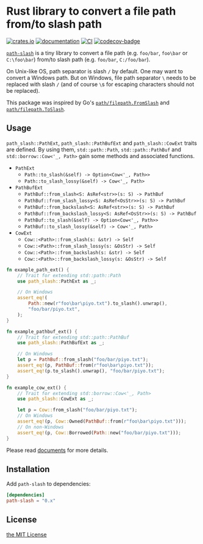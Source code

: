 Rust library to convert a file path from/to slash path
======================================================
[![crates.io][crates-io-badge]][crates-io]
[![documentation][doc-badge]][doc]
[![CI][ci-badge]][ci]
[![codecov-badge][]][codecov]

[`path-slash`][crates-io] is a tiny library to convert a file path (e.g. `foo/bar`, `foo\bar` or
`C:\foo\bar`) from/to slash path (e.g. `foo/bar`, `C:/foo/bar`).

On Unix-like OS, path separator is slash `/` by default. One may want to convert a Windows path. But on
Windows, file path separator `\` needs to be replaced with slash `/` (and of course `\`s for escaping
characters should not be replaced).

This package was inspired by Go's [`path/filepath.FromSlash`](https://golang.org/pkg/path/filepath/#FromSlash)
and [`path/filepath.ToSlash`](https://golang.org/pkg/path/filepath/#ToSlash).

## Usage

`path_slash::PathExt`, `path_slash::PathBufExt` and `path_slash::CowExt` traits are defined. By using them,
`std::path::Path`, `std::path::PathBuf` and `std::borrow::Cow<'_, Path>` gain some methods and associated functions.

- `PathExt`
  - `Path::to_slash(&self) -> Option<Cow<'_, Path>>`
  - `Path::to_slash_lossy(&self) -> Cow<'_, Path>`
- `PathBufExt`
  - `PathBuf::from_slash<S: AsRef<str>>(s: S) -> PathBuf`
  - `PathBuf::from_slash_lossy<S: AsRef<OsStr>>(s: S) -> PathBuf`
  - `PathBuf::from_backslash<S: AsRef<str>>(s: S) -> PathBuf`
  - `PathBuf::from_backslash_lossy<S: AsRef<OsStr>>(s: S) -> PathBuf`
  - `PathBuf::to_slash(&self) -> Option<Cow<'_, Path>>`
  - `PathBuf::to_slash_lossy(&self) -> Cow<'_, Path>`
- `CowExt`
  - `Cow::<Path>::from_slash(s: &str) -> Self`
  - `Cow::<Path>::from_slash_lossy(s: &OsStr) -> Self`
  - `Cow::<Path>::from_backslash(s: &str) -> Self`
  - `Cow::<Path>::from_backslash_lossy(s: &OsStr) -> Self`

```rust
fn example_path_ext() {
    // Trait for extending std::path::Path
    use path_slash::PathExt as _;

    // On Windows
    assert_eq!(
        Path::new(r"foo\bar\piyo.txt").to_slash().unwrap(),
        "foo/bar/piyo.txt",
    );
}

fn example_pathbuf_ext() {
    // Trait for extending std::path::PathBuf
    use path_slash::PathBufExt as _;

    // On Windows
    let p = PathBuf::from_slash("foo/bar/piyo.txt");
    assert_eq!(p, PathBuf::from(r"foo\bar\piyo.txt"));
    assert_eq!(p.to_slash().unwrap(), "foo/bar/piyo.txt");
}

fn example_cow_ext() {
    // Trait for extending std::borrow::Cow<'_, Path>
    use path_slash::CowExt as _;

    let p = Cow::from_slash("foo/bar/piyo.txt");
    // On Windows
    assert_eq!(p, Cow::Owned(PathBuf::from(r"foo\bar\piyo.txt")));
    // On non-Windows
    assert_eq!(p, Cow::Borrowed(Path::new("foo/bar/piyo.txt")));
}
```

Please read [documents][doc] for more details.

## Installation

Add `path-slash` to dependencies:

```toml
[dependencies]
path-slash = "0.x"
```

## License

[the MIT License](LICENSE.txt)

[doc-badge]: https://docs.rs/path-slash/badge.svg
[doc]: https://docs.rs/path-slash
[crates-io-badge]: https://img.shields.io/crates/v/path-slash.svg
[crates-io]: https://crates.io/crates/path-slash
[ci]: https://github.com/rhysd/path-slash/actions?query=workflow%3ACI
[ci-badge]: https://github.com/rhysd/path-slash/workflows/CI/badge.svg?branch=master&event=push
[codecov-badge]: https://codecov.io/gh/rhysd/path-slash/branch/master/graph/badge.svg?token=6f7QWopfz4
[codecov]: https://codecov.io/gh/rhysd/path-slash
